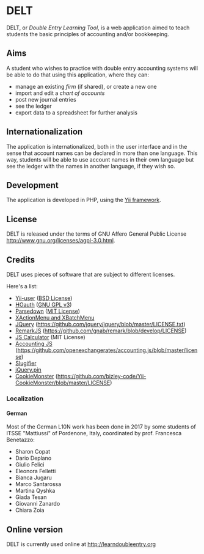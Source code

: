 # DELT

DELT, or *Double Entry Learning Tool*, is a web application aimed to
teach students the basic principles of accounting and/or bookkeeping.

## Aims

A student who wishes to practice with double entry accounting systems
will be able to do that using this application, where they can:

- manage an existing *firm* (if shared), or create a new one
- import and edit a *chart of accounts*
- post new journal entries
- see the ledger
- export data to a spreadsheet for further analysis

## Internationalization

The application is internationalized, both in the user interface and in
the sense that account names can be declared in more than one language.
This way, students will be able to use account names in their own
language but see the ledger with the names in another language, if they
wish so.

## Development

The application is developed in PHP, using the [Yii framework](http://www.yiiframework.com/). 

## License

DELT is released under the terms of GNU Affero General Public License
http://www.gnu.org/licenses/agpl-3.0.html.

## Credits

DELT uses pieces of software that are subject to different licenses.

Here's a list:

* [Yii-user](http://www.yiiframework.com/extension/yii-user/) ([BSD License](http://www.opensource.org/licenses/bsd-license.php))
* [HOauth](http://www.yiiframework.com/extension/hoauth) ([GNU GPL v3](http://www.opensource.org/licenses/gpl-3.0.html)) 
* [Parsedown](http://parsedown.org) ([MIT License](https://github.com/erusev/parsedown/blob/master/LICENSE.txt))
* [XActionMenu and XBatchMenu](https://github.com/erikuus/Yii-Extensions)
* [JQuery](http://jquery.com/) (https://github.com/jquery/jquery/blob/master/LICENSE.txt)
* [RemarkJS](http://remarkjs.com/) (https://github.com/gnab/remark/blob/develop/LICENSE)
* [JS Calculator](http://keith-wood.name/calculator.html) (MIT License)
* [Accounting JS](http://josscrowcroft.github.com/accounting.js/) (https://github.com/openexchangerates/accounting.js/blob/master/license)
* [Slugifier](https://gist.github.com/demoive/4249710)
* [jQuery.pin](https://github.com/webpop/jquery.pin)
* [CookieMonster](https://github.com/bizley-code/Yii-CookieMonster) (https://github.com/bizley-code/Yii-CookieMonster/blob/master/LICENSE)

### Localization

#### German

Most of the German L10N work has been done in 2017 by some students of ITSSE "Mattiussi" of Pordenone, Italy, coordinated by prof. Francesca Benetazzo:

* Sharon Copat
* Dario Deplano
* Giulio Felici
* Eleonora Felletti
* Bianca Jugaru
* Marco Santarossa
* Martina Qyshka
* Giada Tesan
* Giovanni Zanardo
* Chiara Zoia

## Online version

DELT is currently used online at http://learndoubleentry.org
